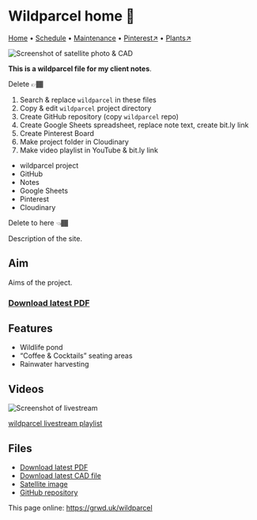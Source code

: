 # Wildparcel home 🏡

[Home](https://grwd.uk/wildparcel/) • [Schedule](https://grwd.uk/wildparcel/schedule) • [Maintenance](https://grwd.uk/wildparcel/management) • [Pinterest↗](https://pinterest.co.uk/NatureWorksGarden/wildparcel) • [Plants↗](https://bit.ly/wildparcel-plants)

![Screenshot of satellite photo & CAD](https://res.cloudinary.com/growdigital/image/upload/w_320/v1637764609/clifftop/clifftop-0.6-screenshot.jpg)

**This is a wildparcel file for my client notes**.

Delete 👉🏾
1. Search & replace `wildparcel` in these files
2. Copy & edit `wildparcel` project directory
3. Create GitHub repository (copy `wildparcel` repo)
4. Create Google Sheets spreadsheet, replace note text, create bit.ly link
5. Create Pinterest Board
6. Make project folder in Cloudinary
7. Make video playlist in YouTube & bit.ly link

* wildparcel project
* GitHub
* Notes
* Google Sheets
* Pinterest
* Cloudinary

Delete to here 👈🏾

Description of the site.

## Aim

Aims of the project.

### [Download latest PDF](https://github.com/growdigital/wildparcel/raw/main/wildparcel.pdf)

## Features

* Wildlife pond
* “Coffee & Cocktails” seating areas
* Rainwater harvesting

## Videos

![Screenshot of livestream](https://res.cloudinary.com/growdigital/image/upload/w_320/v1638362351/clifftop/clifftop-livestream.jpg)

[wildparcel livestream playlist](https://bit.ly/wildparcel-playlist)

## Files

* [Download latest PDF](https://github.com/growdigital/wildparcel/raw/main/wildparcel.pdf)
* [Download latest CAD file](https://downgit.github.io/#/home?url=https://github.com/growdigital/wildparcel/blob/main/wildparcel.dxf)
* [Satellite image](https://github.com/growdigital/wildparcel/raw/main/satellite.jpg)
* [GitHub repository](https://github.com/growdigital/wildparcel)

This page online: <https://grwd.uk/wildparcel>
